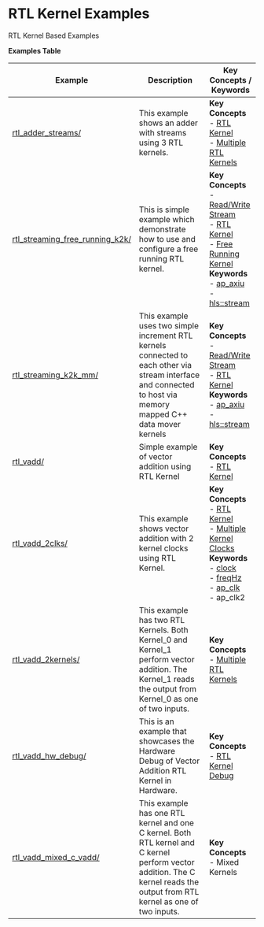 RTL Kernel Examples
==================================
RTL Kernel Based Examples

 __Examples Table__ 

Example        | Description           | Key Concepts / Keywords 
---------------|-----------------------|-------------------------
[rtl_adder_streams/][]|This example shows an adder with streams using 3 RTL kernels.|__Key__ __Concepts__<br> - [RTL Kernel](https://www.xilinx.com/html_docs/xilinx2021_1/vitis_doc/devrtlkernel.html)<br> - [Multiple RTL Kernels](https://www.xilinx.com/html_docs/xilinx2021_1/vitis_doc/devrtlkernel.html)<br>
[rtl_streaming_free_running_k2k/][]|This is simple example which demonstrate how to use and configure a free running RTL kernel.|__Key__ __Concepts__<br> - [Read/Write Stream](https://www.xilinx.com/html_docs/xilinx2021_1/vitis_doc/streamingconnections.html#ynb1556233012018)<br> - [RTL Kernel](https://www.xilinx.com/html_docs/xilinx2021_1/vitis_doc/devrtlkernel.html)<br> - [Free Running Kernel](https://www.xilinx.com/html_docs/xilinx2021_1/vitis_doc/streamingconnections.html#uug1556136182736)<br>__Keywords__<br> - [ap_axiu](https://www.xilinx.com/html_docs/xilinx2021_1/vitis_doc/streamingconnections.html#tzq1555344621950)<br> - [hls::stream](https://www.xilinx.com/html_docs/xilinx2021_1/vitis_doc/hls_stream_library.html)
[rtl_streaming_k2k_mm/][]|This example uses two simple increment RTL kernels connected to each other via stream interface and connected to host via memory mapped C++ data mover kernels|__Key__ __Concepts__<br> - [Read/Write Stream](https://www.xilinx.com/html_docs/xilinx2021_1/vitis_doc/streamingconnections.html#ynb1556233012018)<br> - [RTL Kernel](https://www.xilinx.com/html_docs/xilinx2021_1/vitis_doc/devrtlkernel.html)<br>__Keywords__<br> - [ap_axiu](https://www.xilinx.com/html_docs/xilinx2021_1/vitis_doc/streamingconnections.html#tzq1555344621950)<br> - [hls::stream](https://www.xilinx.com/html_docs/xilinx2021_1/vitis_doc/hls_stream_library.html)
[rtl_vadd/][]|Simple example of vector addition using RTL Kernel|__Key__ __Concepts__<br> - [RTL Kernel](https://www.xilinx.com/html_docs/xilinx2021_1/vitis_doc/devrtlkernel.html)<br>
[rtl_vadd_2clks/][]|This example shows vector addition with 2 kernel clocks using RTL Kernel.|__Key__ __Concepts__<br> - [RTL Kernel](https://www.xilinx.com/html_docs/xilinx2021_1/vitis_doc/devrtlkernel.html)<br> - [Multiple Kernel Clocks](https://www.xilinx.com/html_docs/xilinx2021_1/vitis_doc/vitiscommandcompiler.html#mcj1568640526180__section_bh5_dg4_bjb)<br>__Keywords__<br> - [clock](https://www.xilinx.com/html_docs/xilinx2021_1/vitis_doc/vitiscommandcompiler.html#ans1568640653312)<br> - [freqHz](https://www.xilinx.com/html_docs/xilinx2021_1/vitis_doc/vitiscommandcompiler.html#ans1568640653312__section_vh5_yf4_bjb)<br> - [ap_clk](https://www.xilinx.com/html_docs/xilinx2021_1/vitis_doc/managing_interface_synthesis.html#opo1539734223038)<br> - ap_clk2
[rtl_vadd_2kernels/][]|This example has two RTL Kernels. Both Kernel_0 and Kernel_1 perform vector addition. The Kernel_1 reads the output from Kernel_0 as one of two inputs.|__Key__ __Concepts__<br> - [Multiple RTL Kernels](https://www.xilinx.com/html_docs/xilinx2021_1/vitis_doc/devrtlkernel.html)<br>
[rtl_vadd_hw_debug/][]|This is an example that showcases the Hardware Debug of Vector Addition RTL Kernel in Hardware.|__Key__ __Concepts__<br> - [RTL Kernel Debug](https://www.xilinx.com/html_docs/xilinx2021_1/vitis_doc/debuggingapplicationskernels.html#xey1524445482547)<br>
[rtl_vadd_mixed_c_vadd/][]|This example has one RTL kernel and one C kernel. Both RTL kernel and C kernel perform vector addition. The C kernel reads the output from RTL kernel as one of two inputs.|__Key__ __Concepts__<br> - Mixed Kernels<br>

[.]:.
[rtl_adder_streams/]:rtl_adder_streams/
[rtl_streaming_free_running_k2k/]:rtl_streaming_free_running_k2k/
[rtl_streaming_k2k_mm/]:rtl_streaming_k2k_mm/
[rtl_vadd/]:rtl_vadd/
[rtl_vadd_2clks/]:rtl_vadd_2clks/
[rtl_vadd_2kernels/]:rtl_vadd_2kernels/
[rtl_vadd_hw_debug/]:rtl_vadd_hw_debug/
[rtl_vadd_mixed_c_vadd/]:rtl_vadd_mixed_c_vadd/
